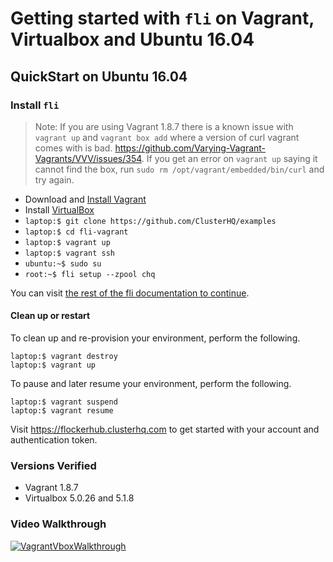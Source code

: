 
# Getting started with `fli` on Vagrant, Virtualbox and Ubuntu 16.04

## QuickStart on Ubuntu 16.04

### Install `fli`

> Note: If you are using Vagrant 1.8.7 there is a known issue with `vagrant up` and `vagrant box add` where a version of curl vagrant comes with is bad. https://github.com/Varying-Vagrant-Vagrants/VVV/issues/354. If you get an error on `vagrant up` saying it cannot find the box, run `sudo rm /opt/vagrant/embedded/bin/curl` and try again.

- Download and [Install Vagrant](https://www.vagrantup.com/)
- Install [VirtualBox](https://www.virtualbox.org/wiki/Downloads)
- `laptop:$ git clone https://github.com/ClusterHQ/examples`
- `laptop:$ cd fli-vagrant`
- `laptop:$ vagrant up`
- `laptop:$ vagrant ssh`
- `ubuntu:~$ sudo su`
- `root:~$ fli setup --zpool chq`

You can visit [the rest of the fli documentation to continue](https://fli-docs.clusterhq.com/en/latest/GettingStarted.html#step-4-set-up-fli).

#### Clean up or restart

To clean up and re-provision your environment, perform the following.

```
laptop:$ vagrant destroy 
laptop:$ vagrant up
```

To pause and later resume your environment, perform the following.
```
laptop:$ vagrant suspend
laptop:$ vagrant resume
```

Visit https://flockerhub.clusterhq.com to get started with your account and authentication token.

### Versions Verified

 - Vagrant 1.8.7
 - Virtualbox 5.0.26 and 5.1.8
 
### Video Walkthrough
[![VagrantVboxWalkthrough](https://img.youtube.com/vi/_3WhSLSP1A8/0.jpg)](https://www.youtube.com/watch?v=_3WhSLSP1A8)

